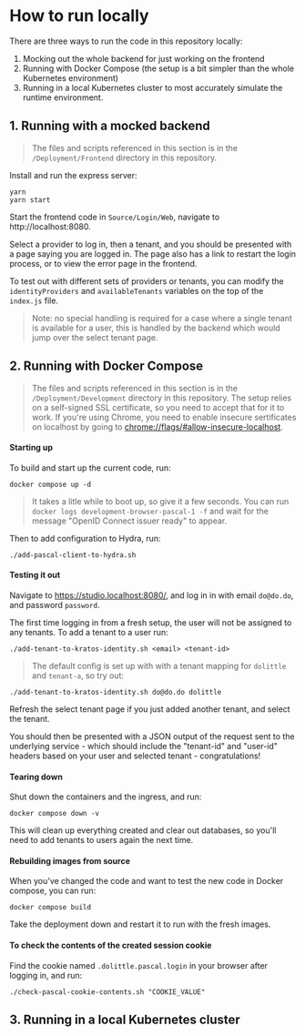 # How to run locally
There are three ways to run the code in this repository locally:
1. Mocking out the whole backend for just working on the frontend
2. Running with Docker Compose (the setup is a bit simpler than the whole Kubernetes environment)
3. Running in a local Kubernetes cluster to most accurately simulate the runtime environment.

## 1. Running with a mocked backend
> The files and scripts referenced in this section is in the `/Deployment/Frontend` directory in this repository.

Install and run the express server:
```shell
yarn
yarn start
```

Start the frontend code in `Source/Login/Web`, navigate to http://localhost:8080.

Select a provider to log in, then a tenant, and you should be presented with a page saying you are logged in. The page also has a link to restart the login process, or to view the error page in the frontend.

To test out with different sets of providers or tenants, you can modify the `identityProviders` and `availableTenants` variables on the top of the `index.js` file.

> Note: no special handling is required for a case where a single tenant is available for a user, this is handled by the backend which would jump over the select tenant page.

## 2. Running with Docker Compose
> The files and scripts referenced in this section is in the `/Deployment/Development` directory in this repository.
> The setup relies on a self-signed SSL certificate, so you need to accept that for it to work.
> If you're using Chrome, you need to enable insecure sertificates on localhost by going to [chrome://flags/#allow-insecure-localhost](chrome://flags/#allow-insecure-localhost).

#### Starting up
To build and start up the current code, run:
```shell
docker compose up -d
```

> It takes a litle while to boot up, so give it a few seconds.
> You can run `docker logs development-browser-pascal-1 -f` and wait for the message "OpenID Connect issuer ready" to appear.

Then to add configuration to Hydra, run:
```shell
./add-pascal-client-to-hydra.sh
```

#### Testing it out
Navigate to https://studio.localhost:8080/, and log in in with email `do@do.do`, and password `password`.

The first time logging in from a fresh setup, the user will not be assigned to any tenants. To add a tenant to a user run:
```shell
./add-tenant-to-kratos-identity.sh <email> <tenant-id>
```
> The default config is set up with with a tenant mapping for `dolittle` and `tenant-a`, so try out:
```shell
./add-tenant-to-kratos-identity.sh do@do.do dolittle
```

Refresh the select tenant page if you just added another tenant, and select the tenant.

You should then be presented with a JSON output of the request sent to the underlying service - which should include the "tenant-id" and "user-id" headers based on your user and selected tenant - congratulations!

#### Tearing down
Shut down the containers and the ingress, and run:
```shell
docker compose down -v
```
This will clean up everything created and clear out databases, so you'll need to add tenants to users again the next time.

#### Rebuilding images from source
When you've changed the code and want to test the new code in Docker compose, you can run:
```shell
docker compose build
```
Take the deployment down and restart it to run with the fresh images.


#### To check the contents of the created session cookie
Find the cookie named `.dolittle.pascal.login` in your browser after logging in, and run:
```shell
./check-pascal-cookie-contents.sh "COOKIE_VALUE"
```

## 3. Running in a local Kubernetes cluster
